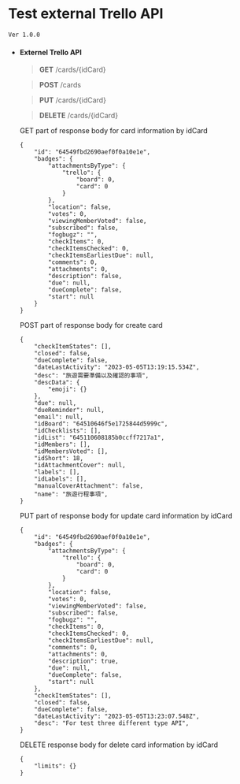# Test external Trello API

	Ver 1.0.0


- #### Externel Trello API
    
    > **GET** /cards/{idCard}
    
    > **POST** /cards

    > **PUT** /cards/{idCard}
	    
    > **DELETE** /cards/{idCard}

    GET part of response body for card information by idCard
    ```
	{
		"id": "64549fbd2690aef0f0a10e1e",
		"badges": {
			"attachmentsByType": {
				"trello": {
					"board": 0,
					"card": 0
				}
			},
			"location": false,
			"votes": 0,
			"viewingMemberVoted": false,
			"subscribed": false,
			"fogbugz": "",
			"checkItems": 0,
			"checkItemsChecked": 0,
			"checkItemsEarliestDue": null,
			"comments": 0,
			"attachments": 0,
			"description": false,
			"due": null,
			"dueComplete": false,
			"start": null
		}
	}
    ``` 

    POST part of response body for create card
    ```
	{
		"checkItemStates": [],
		"closed": false,
		"dueComplete": false,
		"dateLastActivity": "2023-05-05T13:19:15.534Z",
		"desc": "旅遊需要準備以及確認的事項",
		"descData": {
			"emoji": {}
		},
		"due": null,
		"dueReminder": null,
		"email": null,
		"idBoard": "64510646f5e1725844d5999c",
		"idChecklists": [],
		"idList": "645110608185b0ccff7217a1",
		"idMembers": [],
		"idMembersVoted": [],
		"idShort": 18,
		"idAttachmentCover": null,
		"labels": [],
		"idLabels": [],
		"manualCoverAttachment": false,
		"name": "旅遊行程事項",
	}
    ``` 

    PUT part of response body for update card information by idCard
    ```
	{
		"id": "64549fbd2690aef0f0a10e1e",
		"badges": {
			"attachmentsByType": {
				"trello": {
					"board": 0,
					"card": 0
				}
			},
			"location": false,
			"votes": 0,
			"viewingMemberVoted": false,
			"subscribed": false,
			"fogbugz": "",
			"checkItems": 0,
			"checkItemsChecked": 0,
			"checkItemsEarliestDue": null,
			"comments": 0,
			"attachments": 0,
			"description": true,
			"due": null,
			"dueComplete": false,
			"start": null
		},
		"checkItemStates": [],
		"closed": false,
		"dueComplete": false,
		"dateLastActivity": "2023-05-05T13:23:07.548Z",
		"desc": "For test three different type API",
	}
    ``` 

    DELETE response body for delete card information by idCard
    ```
	{
		"limits": {}
	}
    ``` 
